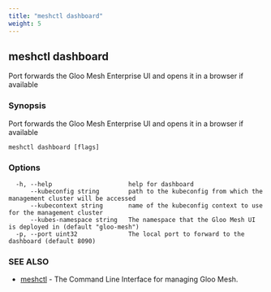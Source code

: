 ```yaml
---
title: "meshctl dashboard"
weight: 5
---
```

## meshctl dashboard

Port forwards the Gloo Mesh Enterprise UI and opens it in a browser if available

### Synopsis

Port forwards the Gloo Mesh Enterprise UI and opens it in a browser if available

```
meshctl dashboard [flags]
```

### Options

```
  -h, --help                     help for dashboard
      --kubeconfig string        path to the kubeconfig from which the management cluster will be accessed
      --kubecontext string       name of the kubeconfig context to use for the management cluster
      --kubes-namespace string   The namespace that the Gloo Mesh UI is deployed in (default "gloo-mesh")
  -p, --port uint32              The local port to forward to the dashboard (default 8090)
```

### SEE ALSO

* [meshctl](../meshctl)	 - The Command Line Interface for managing Gloo Mesh.

